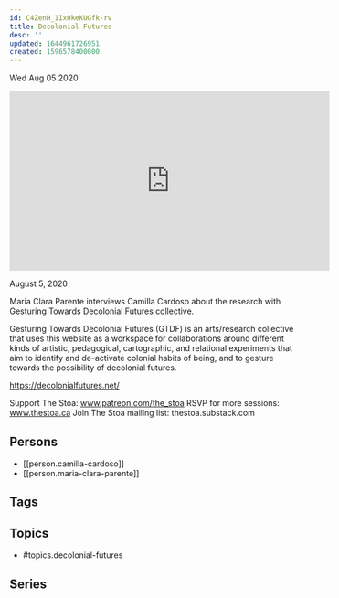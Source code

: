 ```yaml
---
id: C4ZenH_1Ix0keKUGfk-rv
title: Decolonial Futures
desc: ''
updated: 1644961726951
created: 1596578400000
---
```





Wed Aug 05 2020

<iframe width="560" height="315" src="https://www.youtube.com/embed/fuuT-2-PDY0" title="Decolonial Futures w/ Camilla Cardoso and Maria Clara Parente" frameborder="0" allow="accelerometer; autoplay; clipboard-write; encrypted-media; gyroscope; picture-in-picture" allowfullscreen ></iframe>

August 5, 2020

Maria Clara Parente interviews Camilla Cardoso about the research with Gesturing Towards Decolonial Futures collective.

Gesturing Towards Decolonial Futures (GTDF) is an arts/research collective that uses this website as a workspace for collaborations around different kinds of artistic, pedagogical, cartographic, and relational experiments that aim to identify and de-activate colonial habits of being, and to gesture towards the possibility of decolonial futures.

https://decolonialfutures.net/

Support The Stoa: www.patreon.com/the_stoa
RSVP for more sessions: www.thestoa.ca
Join The Stoa mailing list: thestoa.substack.com

## Persons

- [[person.camilla-cardoso]]
- [[person.maria-clara-parente]]

## Tags



## Topics

- #topics.decolonial-futures

## Series



